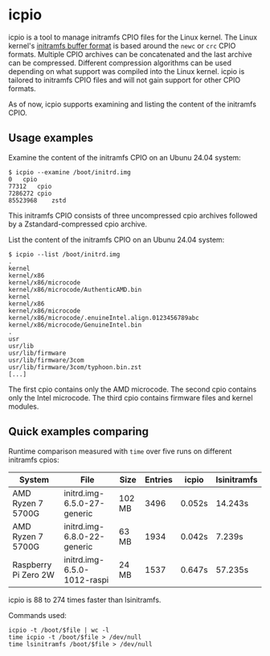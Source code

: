 icpio
=====

icpio is a tool to manage initramfs CPIO files for the Linux kernel. The Linux
kernel's
[initramfs buffer format]([https://www.kernel.org/doc/html/latest/driver-api/early-userspace/buffer-format.html)
is based around the `newc` or `crc` CPIO formats. Multiple CPIO archives can be
concatenated and the last archive can be compressed. Different compression
algorithms can be used depending on what support was compiled into the Linux
kernel. icpio is tailored to initramfs CPIO files and will not gain support for
other CPIO formats.

As of now, icpio supports examining and listing the content of the initramfs CPIO.

Usage examples
--------------

Examine the content of the initramfs CPIO on an Ubunu 24.04 system:

```
$ icpio --examine /boot/initrd.img
0	cpio
77312	cpio
7286272	cpio
85523968	zstd
```

This initramfs CPIO consists of three uncompressed cpio archives followed by a
Zstandard-compressed cpio archive.

List the content of the initramfs CPIO on an Ubunu 24.04 system:

```
$ icpio --list /boot/initrd.img
.
kernel
kernel/x86
kernel/x86/microcode
kernel/x86/microcode/AuthenticAMD.bin
kernel
kernel/x86
kernel/x86/microcode
kernel/x86/microcode/.enuineIntel.align.0123456789abc
kernel/x86/microcode/GenuineIntel.bin
.
usr
usr/lib
usr/lib/firmware
usr/lib/firmware/3com
usr/lib/firmware/3com/typhoon.bin.zst
[...]
```

The first cpio contains only the AMD microcode. The second cpio contains only
the Intel microcode. The third cpio contains firmware files and kernel modules.

Quick examples comparing
------------------------

Runtime comparison measured with `time` over five runs on different initramfs
cpios:

| System               | File                        | Size   | Entries | icpio  | lsinitramfs |
| -------------------- | --------------------------- | ------ | ------- | ------ | ----------- |
| AMD Ryzen 7 5700G    | initrd.img-6.5.0-27-generic | 102 MB |    3496 | 0.052s |     14.243s |
| AMD Ryzen 7 5700G    | initrd.img-6.8.0-22-generic |  63 MB |    1934 | 0.042s |      7.239s |
| Raspberry Pi Zero 2W | initrd.img-6.5.0-1012-raspi |  24 MB |    1537 | 0.647s |     57.235s |

icpio is 88 to 274 times faster than lsinitramfs.

Commands used:

```
icpio -t /boot/$file | wc -l
time icpio -t /boot/$file > /dev/null
time lsinitramfs /boot/$file > /dev/null
```
